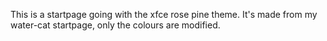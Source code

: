 This is a startpage going with the xfce rose pine theme. It's made from my water-cat startpage, only the colours are modified.
